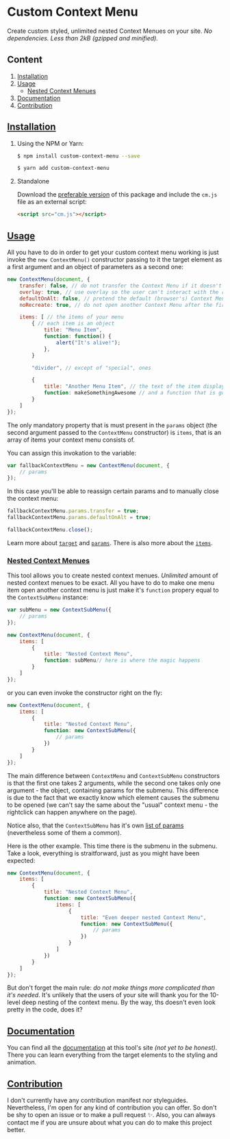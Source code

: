 # Custom Context Menu
Create custom styled, unlimited nested Context Menues on your site. _No dependencies. Less than 2kB (gzipped and minified)._

## Content
1. [Installation](#installation)
1. [Usage](#usage)
    * [Nested Context Menues](#nested-context-menues)
1. [Documentation](#documentation)
1. [Contribution](#contribution)

## [Installation](#installation)
1. Using the NPM or Yarn:

    ```bash
    $ npm install custom-context-menu --save
    ```
    ```bash
    $ yarn add custom-context-menu
    ```

1. Standalone

    Download the [preferable version](https://github.com/smellyshovel/custom-context-menu/releases) of this package and include the `cm.js` file as an external script:

    ```html
    <script src="cm.js"></script>
    ```

## [Usage](#usage)

All you have to do in order to get your custom context menu working is just invoke the `new ContextMenu()` constructor passing to it the target element as a first argument and an object of parameters as a second one:

```javascript
new ContextMenu(document, {
    transfer: false, // do not transfer the Context Menu if it doesn't fit on the page. Istead, draw it right in the corner
    overlay: true, // use overlay so the user can't interact with the rest of the page while the Context Menu is opened
    defaultOnAlt: false, // pretend the default (browser's) Context Menu to be opened even if user was holding the `alt` key when invoked the Context Menu
    noRecreate: true, // do not open another Context Menu after the first one has been closed via rightclick

    items: [ // the items of your menu
        { // each item is an object
            title: "Menu Item",
            function: function() {
                alert("It's alive!");
            },
        }

        "divider", // except of "special", ones

        {
            title: "Another Menu Item", // the text of the item displayed on the page
            function: makeSomethingAwesome // and a function that is gonna take place when the user picked an item
        }
    ]
});
```

The only mandatory property that is must present in the `params` object (the second argument passed to the `ContextMenu` constructor) is `items`, that is an array of items your context menu consists of.

You can assign this invokation to the variable:

```javascript
var fallbackContextMenu = new ContextMenu(document, {
    // params
});
```

In this case you'll be able to reassign certain params and to manually close the context menu:

```javascript
fallbackContextMenu.params.transfer = true;
fallbackContextMenu.params.defaultOnAlt = true;

fallbackContextMenu.close();
```

Learn more about [`target`](#) and [`params`](#). There is also more about the [`items`](#).

### [Nested Context Menues](#nested-context-menues)

This tool allows you to create nested context menues. _Unlimited_ amount of nested context menues to be exact. All you have to do to make one menu item open another context menu is just make it's `function` propery equal to the `ContextSubMenu` instance:

```javascript
var subMenu = new ContextSubMenu({
    // params
});

new ContextMenu(document, {
    items: [
        {
            title: "Nested Context Menu",
            function: subMenu// here is where the magic happens
        }
    ]
});
```

or you can even invoke the constructor right on the fly:

```javascript
new ContextMenu(document, {
    items: [
        {
            title: "Nested Context Menu",
            function: new ContextSubMenu({
                // params
            })
        }
    ]
});
```

The main difference between `ContextMenu` and `ContextSubMenu` constructors is that the first one takes 2 arguments, while the second one takes only one argument - the object, containing params for the submenu. This difference is due to the fact that we exactly know which element causes the submenu to be opened (we can't say the same about the "usual" context menu - the rightclick can happen anywhere on the page).

Notice also, that the `ContextSubMenu` has it's own [list of params](#) (nevertheless some of them a common).

Here is the other example. This time there is the submenu in the submenu. Take a look, everything is straitforward, just as you might have been expected:

```javascript
new ContextMenu(document, {
    items: [
        {
            title: "Nested Context Menu",
            function: new ContextSubMenu({
                items: [
                    {
                        title: "Even deeper nested Context Menu",
                        function: new ContextSubMenu({
                            // params
                        })
                    }
                ]
            })
        }
    ]
});
```

But don't forget the main rule: _do not make things more complicated than it's needed_. It's unlikely that the users of your site will thank you for the 10-level deep nesting of the context menu. By the way, ths doesn't even look pretty in the code, does it?

## [Documentation](#documentation)

You can find all the [documentation](#) at this tool's site _(not yet to be honest)_. There you can learn everything from the target elements to the styling and animation.

## [Contribution](#contribution)

I don't currently have any contribution manifest nor styleguides. Nevertheless, I'm open for any kind of contribution you can offer. So don't be shy to open an issue or to make a pull request :sparkles:. Also, you can always contact me if you are unsure about what you can do to make this project better.
